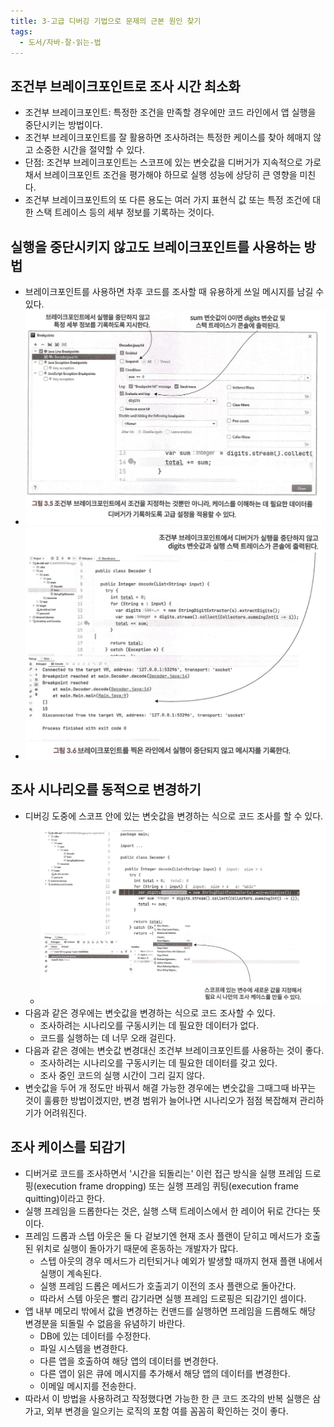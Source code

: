 ```yaml
---
title: 3-고급 디버깅 기법으로 문제의 근본 원인 찾기
tags:
  - 도서/자바-잘-읽는-법
---
```

## 조건부 브레이크포인트로 조사 시간 최소화

- 조건부 브레이크포인트: 특정한 조건을 만족할 경우에만 코드 라인에서 앱 실행을 중단시키는 방법이다.
- 조건부 브레이크포인트를 잘 활용하면 조사하려는 특정한 케이스를 찾아 헤매지 않고 소중한 시간을 절약할 수 있다.
- 단점: 조건부 브레이크포인트는 스코프에 있는 변숫값을 디버거가 지속적으로 가로채서 브레이크포인트 조건을 평가해야 하므로 실행 성능에 상당히 큰 영향을 미친다.
- 조건부 브레이크포인트의 또 다른 용도는 여러 가지 표현식 값 또는 특정 조건에 대한 스택 트레이스 등의 세부 정보를 기록하는 것이다.

## 실행을 중단시키지 않고도 브레이크포인트를 사용하는 방법

- 브레이크포인트를 사용하면 차후 코드를 조사할 때 유용하게 쓰일 메시지를 남길 수 있다.
- ![](assets/Pasted%20image%2020250507012318.png)
- ![](assets/Pasted%20image%2020250507012325.png)

## 조사 시나리오를 동적으로 변경하기

- 디버깅 도중에 스코프 안에 있는 변숫값을 변경하는 식으로 코드 조사를 할 수 있다.
	- ![](assets/Pasted%20image%2020250507013647.png)
- 다음과 같은 경우에는 변숫값을 변경하는 식으로 코드 조사할 수 있다.
	- 조사하려는 시나리오를 구동시키는 데 필요한 데이터가 없다.
	- 코드를 실행하는 데 너무 오래 걸린다.
- 다음과 같은 경에는 변숫값 변경대신 조건부 브레이크포인트를 사용하는 것이 좋다.
	- 조사하려는 시나리오를 구동시키는 데 필요한 데이터를 갖고 있다.
	- 조사 중인 코드의 실행 시간이 그리 길지 않다.
- 변숫값을 두어 개 정도만 바꿔서 해결 가능한 경우에는 변숫값을 그때그때 바꾸는 것이 훌륭한 방법이겠지만, 변경 범위가 늘어나면 시나리오가 점점 복잡해져 관리하기가 어려워진다.

## 조사 케이스를 되감기

- 디버거로 코드를 조사하면서 '시간을 되돌리는' 이런 접근 방식을 실행 프레임 드로핑(execution frame dropping) 또는 실행 프레임 퀴팅(execution frame quitting)이라고 한다.
- 실행 프레임을 드롭한다는 것은, 실행 스택 트레이스에서 한 레이어 뒤로 간다는 뜻이다.
- 프레임 드롭과 스텝 아웃은 둘 다 겉보기엔 현재 조사 플랜이 닫히고 메서드가 호출된 위치로 실행이 돌아가기 때문에 혼동하는 개발자가 많다.
	- 스텝 아웃의 경우 메서드가 리턴되거나 예외가 발생할 때까지 현재 플랜 내에서 실행이 계속된다.
	- 실행 프레임 드롭은 메서드가 호출괴기 이전의 조사 플랜으로 돌아간다.
	- 따라서 스템 아웃은 빨리 감기라면 실행 프레임 드로핑은 되감기인 셈이다.
- 앱 내부 메모리 밖에서 값을 변경하는 컨맨드를 실행하면 프레임을 드롭해도 해당 변경분을 되돌릴 수 없음을 유념하기 바란다.
	- DB에 있는 데이터를 수정한다.
	- 파일 시스템을 변경한다.
	- 다른 앱을 호출하여 해당 앱의 데이터를 변경한다.
	- 다른 앱이 읽은 큐에 메시지를 추가해서 해당 앱의 데이터를 변경한다.
	- 이메일 메시지를 전송한다.
- 따라서 이 방법을 사용하려고 작정했다면 가능한 한 큰 코드 조각의 반복 실행은 삼가고, 외부 변경을 일으키는 로직의 포함 여를 꼼꼼히 확인하는 것이 좋다.
